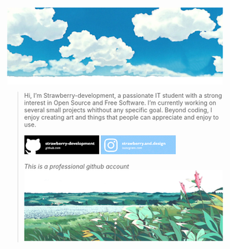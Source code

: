 ![head.png](https://github.com/strawberry-development/strawberry-development/blob/main/header.png)

>Hi, I’m Strawberry-development,
> a passionate IT student with a strong interest in Open Source and Free Software. I’m currently working on several small projects whithout any specific goal. Beyond coding, I enjoy creating art and things that people can appreciate and enjoy to use.
<br><br>
<a href="https://github.com/strawberry-development"><img src="https://github.com/strawberry-development/strawberry-development/blob/main/github-banner.png" style="width: 175px; height: auto;" /></a>
<a href="https://www.instagram.com/strawberry.and.design/"><img src="https://github.com/strawberry-development/strawberry-development/blob/main/instagram-banner.png" style="width: 175px; height: auto;" /></a>
<br><br>
<em>This is a professional github account</em>
![footer.png](https://github.com/strawberry-development/strawberry-development/blob/main/footer.png)
